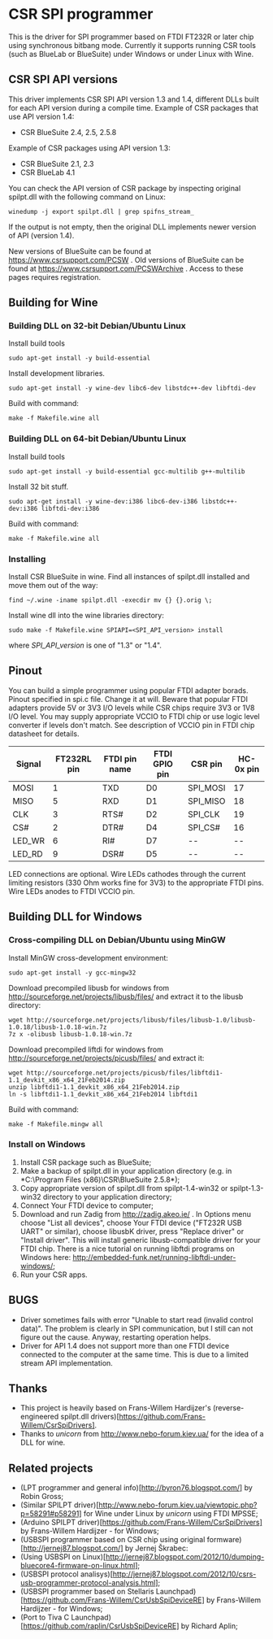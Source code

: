 # CSR SPI programmer

This is the driver for SPI programmer based on FTDI FT232R or later chip using
synchronous bitbang mode. Currently it supports running CSR tools (such as
BlueLab or BlueSuite) under Windows or under Linux with Wine.

## CSR SPI API versions

This driver implements CSR SPI API version 1.3 and 1.4, different DLLs built
for each API version during a compile time. Example of CSR packages that use
API version 1.4:

* CSR BlueSuite 2.4, 2.5, 2.5.8

Example of CSR packages using API version 1.3:

* CSR BlueSuite 2.1, 2.3
* CSR BlueLab 4.1

You can check the API version of CSR package by inspecting original spilpt.dll
with the following command on Linux:

    winedump -j export spilpt.dll | grep spifns_stream_

If the output is not empty, then the original DLL implements newer version of
API (version 1.4).

New versions of BlueSuite can be found at https://www.csrsupport.com/PCSW .
Old versions of BlueSuite can be found at
https://www.csrsupport.com/PCSWArchive . Access to these pages requires
registration.

## Building for Wine

### Building DLL on 32-bit Debian/Ubuntu Linux

Install build tools

    sudo apt-get install -y build-essential

Install development libraries.

    sudo apt-get install -y wine-dev libc6-dev libstdc++-dev libftdi-dev

Build with command:

    make -f Makefile.wine all


### Building DLL on 64-bit Debian/Ubuntu Linux

Install build tools

    sudo apt-get install -y build-essential gcc-multilib g++-multilib

Install 32 bit stuff.

    sudo apt-get install -y wine-dev:i386 libc6-dev-i386 libstdc++-dev:i386 libftdi-dev:i386

Build with command:

    make -f Makefile.wine all


### Installing

Install CSR BlueSuite in wine. Find all instances of spilpt.dll installed and
move them out of the way:

    find ~/.wine -iname spilpt.dll -execdir mv {} {}.orig \;

Install wine dll into the wine libraries directory:

    sudo make -f Makefile.wine SPIAPI=<SPI_API_version> install

where *SPI_API_version* is one of "1.3" or "1.4".

## Pinout

You can build a simple programmer using popular FTDI adapter borads. Pinout
specified in spi.c file. Change it at will. Beware that popular FTDI adapters
provide 5V or 3V3 I/O levels while CSR chips require 3V3 or 1V8 I/O level. You
may supply appropriate VCCIO to FTDI chip or use logic level converter if
levels don't match. See description of VCCIO pin in FTDI chip datasheet for
details.

| Signal | FT232RL pin | FTDI pin name | FTDI GPIO pin | CSR pin | HC-0x pin |
| ------ | ----------- | ------------- | ------------- | ------- | --------- |
| MOSI | 1 | TXD | D0 | SPI_MOSI | 17 |
| MISO | 5 | RXD | D1 | SPI_MISO | 18 |
| CLK | 3 | RTS# | D2 | SPI_CLK | 19 |
| CS# | 2 | DTR# | D4 | SPI_CS# | 16 |
| LED_WR | 6 | RI# | D7 | -- | -- |
| LED_RD | 9 | DSR# | D5 | -- | -- |

LED connections are optional. Wire LEDs cathodes through the current limiting
resistors (330 Ohm works fine for 3V3) to the appropriate FTDI
pins. Wire LEDs anodes to FTDI VCCIO pin.

## Building DLL for Windows

### Cross-compiling DLL on Debian/Ubuntu using MinGW

Install MinGW cross-development environment:

    sudo apt-get install -y gcc-mingw32

Download precompiled libusb for windows from
http://sourceforge.net/projects/libusb/files/ and extract it to the libusb
directory:

    wget http://sourceforge.net/projects/libusb/files/libusb-1.0/libusb-1.0.18/libusb-1.0.18-win.7z
    7z x -olibusb libusb-1.0.18-win.7z

Download precompiled liftdi for windows from
http://sourceforge.net/projects/picusb/files/ and extract it:

    wget http://sourceforge.net/projects/picusb/files/libftdi1-1.1_devkit_x86_x64_21Feb2014.zip
    unzip libftdi1-1.1_devkit_x86_x64_21Feb2014.zip
    ln -s libftdi1-1.1_devkit_x86_x64_21Feb2014 libftdi1

Build with command:

    make -f Makefile.mingw all

### Install on Windows

1. Install CSR package such as BlueSuite;
2. Make a backup of spilpt.dll in your application directory (e.g. in
   *C:\Program Files (x86)\CSR\BlueSuite 2.5.8\*);
3. Copy appropriate version of spilpt.dll from spilpt-1.4-win32 or
   spilpt-1.3-win32 directory to your application directory;
4. Connect Your FTDI device to computer;
5. Download and run Zadig from http://zadig.akeo.ie/ . In Options menu choose
   "List all devices", choose Your FTDI device ("FT232R USB UART" or similar),
   choose libusbK driver, press "Replace driver" or "Install driver".  This
   will install generic libusb-compatible driver for your FTDI chip. There is a
   nice tutorial on running libftdi programs on Windows here:
   http://embedded-funk.net/running-libftdi-under-windows/;
6. Run your CSR apps.


## BUGS

* Driver sometimes fails with error "Unable to start read (invalid control
  data)". The problem is clearly in SPI communication, but I still can not
  figure out the cause. Anyway, restarting operation helps.
* Driver for API 1.4 does not support more than one FTDI device connected to
  the computer at the same time. This is due to a limited stream API
  implementation.


## Thanks
* This project is heavily based on Frans-Willem Hardijzer's (reverse-engineered
  spilpt.dll drivers)[https://github.com/Frans-Willem/CsrSpiDrivers].
* Thanks to *unicorn* from http://www.nebo-forum.kiev.ua/ for the idea of a DLL
  for wine.


## Related projects
* (LPT programmer and general info)[http://byron76.blogspot.com/] by Robin
  Gross;
* (Similar SPILPT
  driver)[http://www.nebo-forum.kiev.ua/viewtopic.php?p=58291#p58291] for Wine
  under Linux by *unicorn* using FTDI MPSSE;
* (Arduino SPILPT driver)[https://github.com/Frans-Willem/CsrSpiDrivers] by
  Frans-Willem Hardijzer - for Windows;
* (USBSPI programmer based on CSR chip using original
  formware)[http://jernej87.blogspot.com/] by Jernej Škrabec:
 * (Using USBSPI on
   Linux)[http://jernej87.blogspot.com/2012/10/dumping-bluecore4-firmware-on-linux.html];
 * (USBSPI protocol
   analisys)[http://jernej87.blogspot.com/2012/10/csrs-usb-programmer-protocol-analysis.html];
* (USBSPI programmer based on Stellaris
  Launchpad)[https://github.com/Frans-Willem/CsrUsbSpiDeviceRE] by Frans-Willem
  Hardijzer - for Windows;
 * (Port to Tiva C Launchpad)[https://github.com/raplin/CsrUsbSpiDeviceRE] by
   Richard Aplin;
